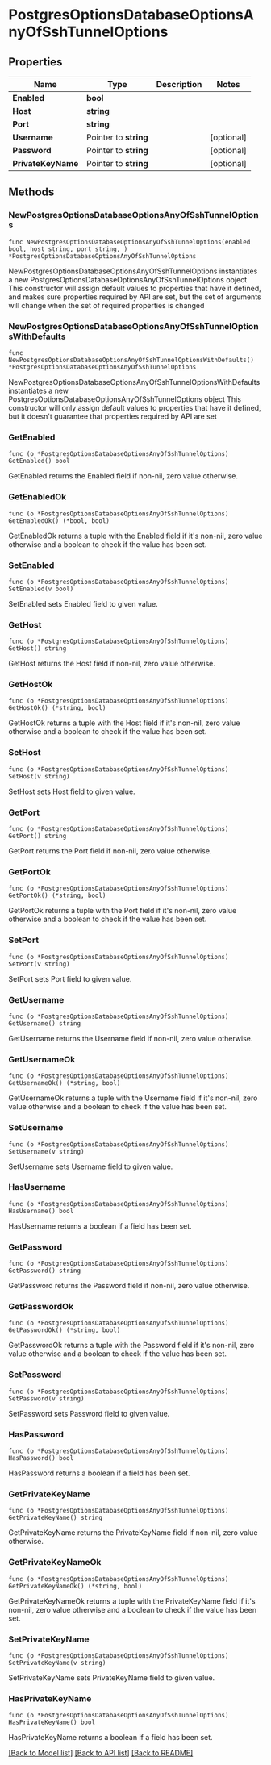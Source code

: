 # PostgresOptionsDatabaseOptionsAnyOfSshTunnelOptions

## Properties

Name | Type | Description | Notes
------------ | ------------- | ------------- | -------------
**Enabled** | **bool** |  | 
**Host** | **string** |  | 
**Port** | **string** |  | 
**Username** | Pointer to **string** |  | [optional] 
**Password** | Pointer to **string** |  | [optional] 
**PrivateKeyName** | Pointer to **string** |  | [optional] 

## Methods

### NewPostgresOptionsDatabaseOptionsAnyOfSshTunnelOptions

`func NewPostgresOptionsDatabaseOptionsAnyOfSshTunnelOptions(enabled bool, host string, port string, ) *PostgresOptionsDatabaseOptionsAnyOfSshTunnelOptions`

NewPostgresOptionsDatabaseOptionsAnyOfSshTunnelOptions instantiates a new PostgresOptionsDatabaseOptionsAnyOfSshTunnelOptions object
This constructor will assign default values to properties that have it defined,
and makes sure properties required by API are set, but the set of arguments
will change when the set of required properties is changed

### NewPostgresOptionsDatabaseOptionsAnyOfSshTunnelOptionsWithDefaults

`func NewPostgresOptionsDatabaseOptionsAnyOfSshTunnelOptionsWithDefaults() *PostgresOptionsDatabaseOptionsAnyOfSshTunnelOptions`

NewPostgresOptionsDatabaseOptionsAnyOfSshTunnelOptionsWithDefaults instantiates a new PostgresOptionsDatabaseOptionsAnyOfSshTunnelOptions object
This constructor will only assign default values to properties that have it defined,
but it doesn't guarantee that properties required by API are set

### GetEnabled

`func (o *PostgresOptionsDatabaseOptionsAnyOfSshTunnelOptions) GetEnabled() bool`

GetEnabled returns the Enabled field if non-nil, zero value otherwise.

### GetEnabledOk

`func (o *PostgresOptionsDatabaseOptionsAnyOfSshTunnelOptions) GetEnabledOk() (*bool, bool)`

GetEnabledOk returns a tuple with the Enabled field if it's non-nil, zero value otherwise
and a boolean to check if the value has been set.

### SetEnabled

`func (o *PostgresOptionsDatabaseOptionsAnyOfSshTunnelOptions) SetEnabled(v bool)`

SetEnabled sets Enabled field to given value.


### GetHost

`func (o *PostgresOptionsDatabaseOptionsAnyOfSshTunnelOptions) GetHost() string`

GetHost returns the Host field if non-nil, zero value otherwise.

### GetHostOk

`func (o *PostgresOptionsDatabaseOptionsAnyOfSshTunnelOptions) GetHostOk() (*string, bool)`

GetHostOk returns a tuple with the Host field if it's non-nil, zero value otherwise
and a boolean to check if the value has been set.

### SetHost

`func (o *PostgresOptionsDatabaseOptionsAnyOfSshTunnelOptions) SetHost(v string)`

SetHost sets Host field to given value.


### GetPort

`func (o *PostgresOptionsDatabaseOptionsAnyOfSshTunnelOptions) GetPort() string`

GetPort returns the Port field if non-nil, zero value otherwise.

### GetPortOk

`func (o *PostgresOptionsDatabaseOptionsAnyOfSshTunnelOptions) GetPortOk() (*string, bool)`

GetPortOk returns a tuple with the Port field if it's non-nil, zero value otherwise
and a boolean to check if the value has been set.

### SetPort

`func (o *PostgresOptionsDatabaseOptionsAnyOfSshTunnelOptions) SetPort(v string)`

SetPort sets Port field to given value.


### GetUsername

`func (o *PostgresOptionsDatabaseOptionsAnyOfSshTunnelOptions) GetUsername() string`

GetUsername returns the Username field if non-nil, zero value otherwise.

### GetUsernameOk

`func (o *PostgresOptionsDatabaseOptionsAnyOfSshTunnelOptions) GetUsernameOk() (*string, bool)`

GetUsernameOk returns a tuple with the Username field if it's non-nil, zero value otherwise
and a boolean to check if the value has been set.

### SetUsername

`func (o *PostgresOptionsDatabaseOptionsAnyOfSshTunnelOptions) SetUsername(v string)`

SetUsername sets Username field to given value.

### HasUsername

`func (o *PostgresOptionsDatabaseOptionsAnyOfSshTunnelOptions) HasUsername() bool`

HasUsername returns a boolean if a field has been set.

### GetPassword

`func (o *PostgresOptionsDatabaseOptionsAnyOfSshTunnelOptions) GetPassword() string`

GetPassword returns the Password field if non-nil, zero value otherwise.

### GetPasswordOk

`func (o *PostgresOptionsDatabaseOptionsAnyOfSshTunnelOptions) GetPasswordOk() (*string, bool)`

GetPasswordOk returns a tuple with the Password field if it's non-nil, zero value otherwise
and a boolean to check if the value has been set.

### SetPassword

`func (o *PostgresOptionsDatabaseOptionsAnyOfSshTunnelOptions) SetPassword(v string)`

SetPassword sets Password field to given value.

### HasPassword

`func (o *PostgresOptionsDatabaseOptionsAnyOfSshTunnelOptions) HasPassword() bool`

HasPassword returns a boolean if a field has been set.

### GetPrivateKeyName

`func (o *PostgresOptionsDatabaseOptionsAnyOfSshTunnelOptions) GetPrivateKeyName() string`

GetPrivateKeyName returns the PrivateKeyName field if non-nil, zero value otherwise.

### GetPrivateKeyNameOk

`func (o *PostgresOptionsDatabaseOptionsAnyOfSshTunnelOptions) GetPrivateKeyNameOk() (*string, bool)`

GetPrivateKeyNameOk returns a tuple with the PrivateKeyName field if it's non-nil, zero value otherwise
and a boolean to check if the value has been set.

### SetPrivateKeyName

`func (o *PostgresOptionsDatabaseOptionsAnyOfSshTunnelOptions) SetPrivateKeyName(v string)`

SetPrivateKeyName sets PrivateKeyName field to given value.

### HasPrivateKeyName

`func (o *PostgresOptionsDatabaseOptionsAnyOfSshTunnelOptions) HasPrivateKeyName() bool`

HasPrivateKeyName returns a boolean if a field has been set.


[[Back to Model list]](../README.md#documentation-for-models) [[Back to API list]](../README.md#documentation-for-api-endpoints) [[Back to README]](../README.md)


